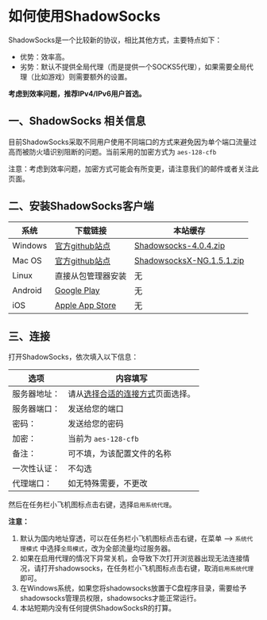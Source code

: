 # 如何使用ShadowSocks

ShadowSocks是一个比较新的协议，相比其他方式，主要特点如下：

 * 优势：效率高。
 * 劣势：默认不提供全局代理（而是提供一个SOCKS5代理），如果需要全局代理（比如游戏）则需要额外的设置。

**考虑到效率问题，推荐IPv4/IPv6用户首选。**

## 一、ShadowSocks 相关信息

目前ShadowSocks采取不同用户使用不同端口的方式来避免因为单个端口流量过高而被防火墙识别阻断的问题。当前采用的加密方式为 `aes-128-cfb`

注意：考虑到效率问题，加密方式可能会有所变更，请注意我们的邮件或者关注此页面。

## 二、安装ShadowSocks客户端

系统 | 下载链接 | 本站缓存
--- | --- | ---
Windows | [官方github站点](https://github.com/shadowsocks/shadowsocks-windows/releases) | [Shadowsocks-4.0.4.zip](https://files.eduvpn.net/Shadowsocks-4.0.4.zip) 
Mac OS | [官方github站点](https://github.com/shadowsocks/shadowsocks-iOS/releases) | [ShadowsocksX-NG.1.5.1.zip](https://files.eduvpn.net/ShadowsocksX-NG.1.5.1.zip)
Linux | 直接从包管理器安装 | 无
Android | [Google Play](https://play.google.com/store/apps/details?id=com.github.shadowsocks) | 无
iOS | [Apple App Store](https://itunes.apple.com/cn/app/shadowsocks/id665729974?mt=8) | 无

## 三、连接

打开ShadowSocks，依次填入以下信息：

选项 | 内容填写
--- | ---
服务器地址： | 请从[选择合适的连接方式](https://eduvpn.net/0-which-one-to-use.html)页面选择。
服务器端口： | 发送给您的端口
密码： | 发送给您的密码
加密： | 当前为  `aes-128-cfb`  
备注： | 可不填，为该配置文件的名称
一次性认证： | 不勾选
代理端口： | 如无特殊需要，不更改


然后在任务栏小飞机图标点击右键，选择`启用系统代理`。

**注意：**

1. 默认为国内地址穿透，可以在任务栏小飞机图标点击右键，在菜单 --> `系统代理模式` 中选择`全局模式`，改为全部流量均过服务器。
2. 如果在启用代理的情况下异常关机，会导致下次打开浏览器出现无法连接情况，请打开shadowsocks，在任务栏小飞机图标点击右键，取消`启用系统代理`即可。
3. 在Windows系统，如果您将shadowsocks放置于C盘程序目录，需要给予shadowsocks管理员权限，shadowsocks才能正常运行。
4. 本站短期内没有任何提供ShadowSocksR的打算。